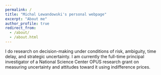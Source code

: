 ```yaml
---
permalink: /
title: "Michal Lewandowski's personal webpage"
excerpt: "About me"
author_profile: true
redirect_from: 
  - /about/
  - /about.html
---
```


I do research on decision-making under conditions of risk, ambiguity, time delay, and strategic uncertainty. I am currently the full-time principal investigator of a National Science Center OPUS research grant on measuring uncertainty and attitudes toward it using indifference prices. 
